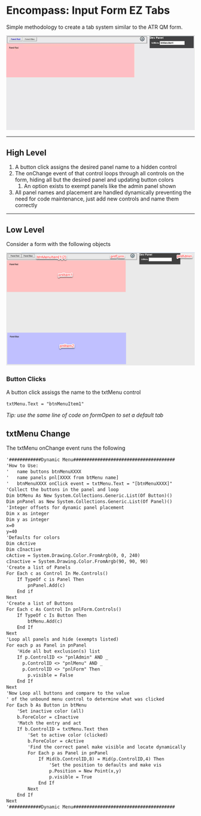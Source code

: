# Encompass: Input Form EZ Tabs
Simple methodology to create a tab system similar to the ATR QM form. 

<img src="./images/demo.gif" width=640/>

<hr>

## High Level 

 1. A button click assigns the desired panel name to a hidden control 
 1. The onChange event of that control loops through all controls on the form, hiding all but the desired panel and updating button colors
    1. An option exists to exempt panels like the admin panel shown
 1. All panel names and placement are handled dynamically preventing the need for code maintenance, just add new controls and name them correctly

<hr>

## Low Level 
Consider a form with the following objects

<img src="./images/objects.png" width=800/>

### Button Clicks

A button click assisgs the name to the txtMenu control 

    txtMenu.Text = "btnMenuItem1"

*Tip: use the same line of code on formOpen to set a default tab*

## txtMenu Change

The txtMenu onChange event runs the following

~~~
'############Dynamic Menu######################################
'How to Use: 
'   name buttons btnMenuXXXX 
'   name panels pnl[XXXX from btMenu name]
'   btnMenuXXXX onClick event = txtMenu.Text = "[btnMenuXXXX]"
'Collect the buttons in the panel and loop
Dim btMenu As New System.Collections.Generic.List(Of Button)()
Dim pnPanel as New System.Collections.Generic.List(Of Panel)()
'Integer offsets for dynamic panel placement
Dim x as integer
Dim y as integer
x=0
y=40
'Defaults for colors
Dim cActive
Dim cInactive
cActive = System.Drawing.Color.FromArgb(0, 0, 240)
cInactive = System.Drawing.Color.FromArgb(90, 90, 90)
'Create a list of Panels
For Each c as Control In Me.Controls()
	If TypeOf c is Panel Then 
		pnPanel.Add(c)
	End if 
Next
'Create a list of Buttons
For Each c As Control In pnlForm.Controls()
	If TypeOf c Is Button Then
		btMenu.Add(c)
	End If
Next
'Loop all panels and hide (exempts listed)
For each p as Panel in pnPanel
	'Hide all but exclusion(s) list
	If p.ControlID <> "pnlAdmin" AND _
	  p.ControlID <> "pnlMenu" AND _
	  p.ControlID <> "pnlForm" Then
		p.visible = False
	End If 
Next
'Now Loop all buttons and compare to the value
' of the unbound menu control to determine what was clicked
For Each b As Button in btMenu 
	'Set inactive color (all)
	b.ForeColor = cInactive
	'Match the entry and act
	If b.ControlID = txtMenu.Text then
		'Set to active color (clicked)
		b.ForeColor = cActive
		'Find the correct panel make visible and locate dynamically
		For Each p as Panel in pnPanel
			If Mid(b.ControlID,8) = Mid(p.ControlID,4) Then
				'Set the position to defaults and make vis
				p.Position = New Point(x,y)
				p.visible = True
			End If
		Next
	End If
Next
'############Dynamic Menu######################################

~~~

